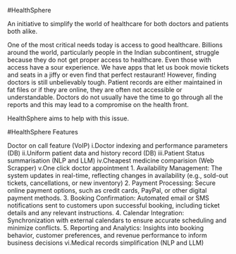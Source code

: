 #HealthSphere

An initiative to simplify the world of healthcare for both doctors and patients both alike. 

One of the most critical needs today is access to good healthcare. Billions around the world, particularly people in the Indian subcontinent, struggle because they do not get proper access to healthcare. Even those with access have a sour experience. We have apps that let us book movie tickets and seats in a jiffy or even find that perfect restaurant! However, finding doctors is still unbelievably tough. Patient records are either maintained in fat files or if they are online, they are often not accessible or understandable. Doctors do not usually have the time to go through all the reports and this may lead to a compromise on the health front.

HealthSphere aims to help with this issue.

#HealthSphere Features

Doctor on call feature (VoIP)
i.Doctor indexing and performance parameters (DB)
ii.Uniform patient data and history record (DB)
iii.Patient Status summarisation (NLP and LLM)
iv.Cheapest medicine comparision (Web Scrapper)
v.One click doctor appointment 
        1. Availability Management: The system updates in real-time, reflecting changes in availability (e.g., sold-out tickets, cancellations, or new inventory)
        2. Payment Processing: Secure online payment options, such as credit cards, PayPal, or other digital payment methods.
        3. Booking Confirmation: Automated email or SMS notifications sent to customers upon successful booking, including ticket details and any relevant 
           instructions.
        4. Calendar Integration: Synchronization with external calendars to ensure accurate scheduling and minimize conflicts.
        5. Reporting and Analytics: Insights into booking behavior, customer preferences, and revenue performance to inform business decisions
vi.Medical records simplification (NLP and LLM)
